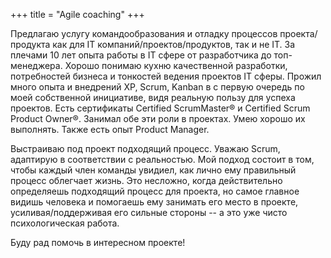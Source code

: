 +++
title = "Agile coaching"
+++

Предлагаю услугу командообразования и отладку процессов проекта/продукта как для IT компаний/проектов/продуктов, так и не IT. За плечами 10 лет опыта работы в IT сфере от разработчика до топ-менеджера. Хорошо понимаю кухню качественной разработки, потребностей бизнеса и тонкостей ведения проектов IT сферы. Прожил много опыта и внедрений XP, Scrum, Kanban в с первую очередь по моей собственной инициативе, видя реальную пользу для успеха проектов. Есть сертификаты Certified ScrumMaster® и Certified Scrum Product Owner®. Занимал обе эти роли в проектах. Умею хорошо их выполнять. Также есть опыт Product Manager.

Выстраиваю под проект подходящий процесс. Уважаю Scrum, адаптирую в соответствии с реальностью. Мой подход состоит в том, чтобы каждый член команды увидиел, как лично ему правильный процесс облегчает жизнь. Это несложно, когда действительно определяешь подходящий процесс для проекта, но самое главное видишь человека и помогаешь ему занимать его место в проекте, усиливая/поддерживая его сильные стороны -- а это уже чисто психологическая работа.

Буду рад помочь в интересном проекте!